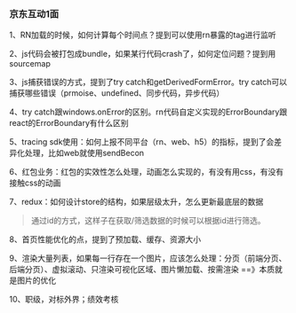 ### 京东互动1面

1、RN加载的时候，如何计算每个时间点？提到可以使用rn暴露的tag进行监听

2、js代码会被打包成bundle，如果某行代码crash了，如何定位问题？提到用sourcemap

3、js捕获错误的方式，提到了try catch和getDerivedFormError。try catch可以捕获哪些错误（prmoise、undefined、同步代码，异步代码）

4、try catch跟windows.onError的区别。rn代码自定义实现的ErrorBoundary跟react的ErrorBoundary有什么区别

5、tracing sdk使用：如何上报不同平台（rn、web、h5）的指标，提到了会差异化处理，比如web就使用sendBecon

6、红包业务：红包的实效性怎么处理，动画怎么实现的，有没有用css，有没有接触css的动画

7、redux：如何设计store的结构，如果层级太升，怎么更新最底层的数据

> 通过id的方式，这样子在获取/筛选数据的时候可以根据id进行筛选。

8、首页性能优化的点，提到了预加载、缓存、资源大小

9、渲染大量列表，如果每一行存在一个图片，应该怎么处理：分页（前端分页、后端分页）、虚拟滚动、只渲染可视化区域、图片懒加载、按需渲染 ==》本质就是图片的优化

10、职级，对标外界；绩效考核